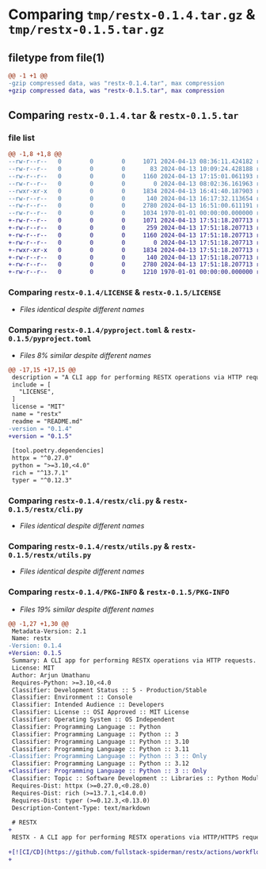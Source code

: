 # Comparing `tmp/restx-0.1.4.tar.gz` & `tmp/restx-0.1.5.tar.gz`

## filetype from file(1)

```diff
@@ -1 +1 @@
-gzip compressed data, was "restx-0.1.4.tar", max compression
+gzip compressed data, was "restx-0.1.5.tar", max compression
```

## Comparing `restx-0.1.4.tar` & `restx-0.1.5.tar`

### file list

```diff
@@ -1,8 +1,8 @@
--rw-r--r--   0        0        0     1071 2024-04-13 08:36:11.424182 restx-0.1.4/LICENSE
--rw-r--r--   0        0        0       83 2024-04-13 10:09:24.428188 restx-0.1.4/README.md
--rw-r--r--   0        0        0     1160 2024-04-13 17:15:01.061193 restx-0.1.4/pyproject.toml
--rw-r--r--   0        0        0        0 2024-04-13 08:02:36.161963 restx-0.1.4/restx/__init__.py
--rwxr-xr-x   0        0        0     1834 2024-04-13 16:41:40.187903 restx-0.1.4/restx/cli.py
--rw-r--r--   0        0        0      140 2024-04-13 16:17:32.113654 restx-0.1.4/restx/enums.py
--rw-r--r--   0        0        0     2780 2024-04-13 16:51:00.611191 restx-0.1.4/restx/utils.py
--rw-r--r--   0        0        0     1034 1970-01-01 00:00:00.000000 restx-0.1.4/PKG-INFO
+-rw-r--r--   0        0        0     1071 2024-04-13 17:51:18.207713 restx-0.1.5/LICENSE
+-rw-r--r--   0        0        0      259 2024-04-13 17:51:18.207713 restx-0.1.5/README.md
+-rw-r--r--   0        0        0     1160 2024-04-13 17:51:18.207713 restx-0.1.5/pyproject.toml
+-rw-r--r--   0        0        0        0 2024-04-13 17:51:18.207713 restx-0.1.5/restx/__init__.py
+-rwxr-xr-x   0        0        0     1834 2024-04-13 17:51:18.207713 restx-0.1.5/restx/cli.py
+-rw-r--r--   0        0        0      140 2024-04-13 17:51:18.207713 restx-0.1.5/restx/enums.py
+-rw-r--r--   0        0        0     2780 2024-04-13 17:51:18.207713 restx-0.1.5/restx/utils.py
+-rw-r--r--   0        0        0     1210 1970-01-01 00:00:00.000000 restx-0.1.5/PKG-INFO
```

### Comparing `restx-0.1.4/LICENSE` & `restx-0.1.5/LICENSE`

 * *Files identical despite different names*

### Comparing `restx-0.1.4/pyproject.toml` & `restx-0.1.5/pyproject.toml`

 * *Files 8% similar despite different names*

```diff
@@ -17,15 +17,15 @@
 description = "A CLI app for performing RESTX operations via HTTP requests."
 include = [
   "LICENSE",
 ]
 license = "MIT"
 name = "restx"
 readme = "README.md"
-version = "0.1.4"
+version = "0.1.5"
 
 [tool.poetry.dependencies]
 httpx = "^0.27.0"
 python = ">=3.10,<4.0"
 rich = "^13.7.1"
 typer = "^0.12.3"
```

### Comparing `restx-0.1.4/restx/cli.py` & `restx-0.1.5/restx/cli.py`

 * *Files identical despite different names*

### Comparing `restx-0.1.4/restx/utils.py` & `restx-0.1.5/restx/utils.py`

 * *Files identical despite different names*

### Comparing `restx-0.1.4/PKG-INFO` & `restx-0.1.5/PKG-INFO`

 * *Files 19% similar despite different names*

```diff
@@ -1,27 +1,30 @@
 Metadata-Version: 2.1
 Name: restx
-Version: 0.1.4
+Version: 0.1.5
 Summary: A CLI app for performing RESTX operations via HTTP requests.
 License: MIT
 Author: Arjun Umathanu
 Requires-Python: >=3.10,<4.0
 Classifier: Development Status :: 5 - Production/Stable
 Classifier: Environment :: Console
 Classifier: Intended Audience :: Developers
 Classifier: License :: OSI Approved :: MIT License
 Classifier: Operating System :: OS Independent
 Classifier: Programming Language :: Python
 Classifier: Programming Language :: Python :: 3
 Classifier: Programming Language :: Python :: 3.10
 Classifier: Programming Language :: Python :: 3.11
-Classifier: Programming Language :: Python :: 3 :: Only
 Classifier: Programming Language :: Python :: 3.12
+Classifier: Programming Language :: Python :: 3 :: Only
 Classifier: Topic :: Software Development :: Libraries :: Python Modules
 Requires-Dist: httpx (>=0.27.0,<0.28.0)
 Requires-Dist: rich (>=13.7.1,<14.0.0)
 Requires-Dist: typer (>=0.12.3,<0.13.0)
 Description-Content-Type: text/markdown
 
 # RESTX
+
 RESTX - A CLI app for performing RESTX operations via HTTP/HTTPS requests.
 
+[![CI/CD](https://github.com/fullstack-spiderman/restx/actions/workflows/ci.yml/badge.svg?event=push)](https://github.com/fullstack-spiderman/restx/actions/workflows/ci.yml)
+
```

